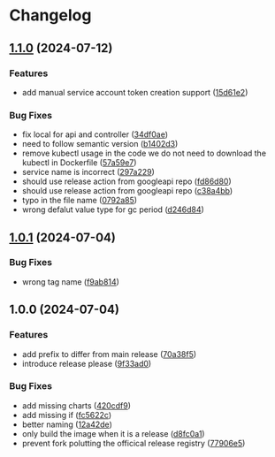 # Changelog

## [1.1.0](https://github.com/iandyh/shibuya/compare/v1.0.1...v1.1.0) (2024-07-12)


### Features

* add manual service account token creation support ([15d61e2](https://github.com/iandyh/shibuya/commit/15d61e24e6b02ac5995cf145c51876ec58bca7e0))


### Bug Fixes

* fix local for api and controller ([34df0ae](https://github.com/iandyh/shibuya/commit/34df0ae43459a38868c667376ef6c8b1949869c0))
* need to follow semantic version ([b1402d3](https://github.com/iandyh/shibuya/commit/b1402d3b5056ef1425907591b09234c450e78543))
* remove kubectl usage in the code we do not need to download the kubectl in Dockerfile ([57a59e7](https://github.com/iandyh/shibuya/commit/57a59e7c1665e8cd538729c0051bb03922a8c5d7))
* service name is incorrect ([297a229](https://github.com/iandyh/shibuya/commit/297a229046525758e0e74f83755f61a8c1797cfc))
* should use release action from googleapi repo ([fd86d80](https://github.com/iandyh/shibuya/commit/fd86d8028a00358de66cd0074786164c6234d7a5))
* should use release action from googleapi repo ([c38a4bb](https://github.com/iandyh/shibuya/commit/c38a4bb2aaeb172a4d1e44296715d950724f5008))
* typo in the file name ([0792a85](https://github.com/iandyh/shibuya/commit/0792a851cfc9aebb03d1a7359c3bc6b98aee3107))
* wrong defalut value type for gc period ([d246d84](https://github.com/iandyh/shibuya/commit/d246d84754a57184cb46497a67d9a2eed2fbbfc9))

## [1.0.1](https://github.com/iandyh/shibuya/compare/v1.0.0...v1.0.1) (2024-07-04)


### Bug Fixes

* wrong tag name ([f9ab814](https://github.com/iandyh/shibuya/commit/f9ab814d609ab447bc9feac9c0ce539fb162e257))

## 1.0.0 (2024-07-04)


### Features

* add prefix to differ from main release ([70a38f5](https://github.com/iandyh/shibuya/commit/70a38f574ad5593c78d77456b6a83f735d62f3e4))
* introduce release please ([9f33ad0](https://github.com/iandyh/shibuya/commit/9f33ad0c7c22d1063b68fc22f7746e1ce748c86f))


### Bug Fixes

* add missing charts ([420cdf9](https://github.com/iandyh/shibuya/commit/420cdf94fa56d13b7bec7ce12dde20d14c1ffc39))
* add missing if ([fc5622c](https://github.com/iandyh/shibuya/commit/fc5622ca1a59ca3dec356039145bac5f6bf15c9c))
* better naming ([12a42de](https://github.com/iandyh/shibuya/commit/12a42de7e83c3e37f0e44a6fff923a5f59e48cfe))
* only build the image when it is a release ([d8fc0a1](https://github.com/iandyh/shibuya/commit/d8fc0a1496f591d6c9254460010b28e3187bf5d8))
* prevent fork polutting the officical release registry ([77906e5](https://github.com/iandyh/shibuya/commit/77906e5140365321eb881d7c1edf2db1a94e1ae9))

